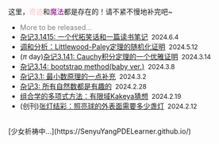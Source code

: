 <style>
.bjimg{
  position: fixed;
  top: 0;
  left: 0;
  width:100%;
height:100%;
min-width: 1000px;
z-index:-10;
zoom: 1;
  background-image: url();
  background-repeat: no-repeat;
  background-size: contain;
  background-position: center 0;
  opacity: 0.2;
  }
</style>
<head>    
<script src="https://cdn.mathjax.org/mathjax/latest/MathJax.js?config=TeX-AMS-MML_HTMLorMML" type="text/javascript"></script>
<script type="text/x-mathjax-config">
MathJax.Hub.Config({
        tex2jax: {
        skipTags: ['script', 'noscript', 'style', 'textarea', 'pre'],
        inlineMath: [['$','$']]
        }
});
</script>
</head>
<div class="bjimg"></div>

这里，<font color="Pink">奇迹</font>和<font color="Purple">魔法</font>都是存在的！请不紧不慢地补完吧~

- <font color="grey">More to be released...</font>
- [杂记3.1415: 一个代拓笑话和一篇读书笔记](https://senyuyangpdelearner.github.io/rambling3.1415/)&ensp;<font size="2">2024.6.4</font> <br/>
- [调和分析：Littlewood-Paley定理的随机化证明](https://senyuyangpdelearner.github.io/article3/)&ensp;<font size="2">2024.5.12</font> <br/>
- ($\pi$ day)[杂记3.141: Cauchy积分定理的一个优雅证明](https://senyuyangpdelearner.github.io/rambling3.141/)&ensp;<font size="2">2024.3.14</font> <br/>
- [杂记3.14: bootstrap method(baby ver.)](https://senyuyangpdelearner.github.io/rambling3.14/)&ensp;<font size="2">2024.3.8</font> <br/>
- [杂记3.1: 最小数原理的一点补充](https://senyuyangpdelearner.github.io/rambling3.1/)&ensp;<font size="2">2024.3.2</font> <br/>
- [杂记3: 所有自然数都是有趣的](https://senyuyangpdelearner.github.io/rambling3/)&ensp;<font size="2">2024.2.28</font> <br/>
- [组合学的多项式方法：有限域Kakeya猜想](https://senyuyangpdelearner.github.io/article2/)&ensp;<font size="2">2024.2.19</font> <br/>
- (创刊)[张灯结彩：照亮球的外表面需要多少盏灯](https://senyuyangpdelearner.github.io/article1/)&ensp;<font size="2">2024.2.12</font> <br/>

<br/>
[少女祈祷中...](https://SenyuYangPDELearner.github.io/)
